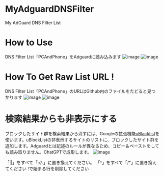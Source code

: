 # MyAdguardDNSFilter
My AdGuard DNS Filter List

# How to Use

DNS Filter List「PCAndPhone」をAdguardに読み込みます
![image](https://github.com/kozv/MyAdguardDNSFilter/assets/86694578/72f8f15f-c581-43d5-8f79-b7ef69e27752)
![image](https://github.com/kozv/MyAdguardDNSFilter/assets/86694578/b573b315-01d2-4bd5-adc3-d85be23a374a)

# How To Get Raw List URL !

DNS Filter List「PCAndPhone」のURLはGithub内のファイルをたどると見つかります
![image](https://github.com/kozv/MyAdguardDNSFilter/assets/86694578/c91be6b1-38c2-4c6d-a5c1-bb5eb1d28b16)
![image](https://github.com/kozv/MyAdguardDNSFilter/assets/86694578/24cfdbcd-0567-475b-a3fc-b1cd345f5b42)

# 検索結果からも非表示にする

ブロックしたサイト群を検索結果から消すには、Googleの拡張機能[uBlacklist](https://chrome.google.com/webstore/detail/pncfbmialoiaghdehhbnbhkkgmjanfhe)を使います。uBlockListの非表示するサイトのリストに、ブロックしたサイト群を追加します。Adguardとは記述のルールが異なるため、コピー＆ペーストをしても読み取りません。ChatGPTで成形します。
    ![image](https://github.com/kozv/MyAdguardDNSFilter/assets/86694578/b18bd1b5-a318-475e-90ff-d5e78f93a888)

「||」をすべて「*://*.」に置き換えてください。
「^」をすべて「/*」に置き換えてください
!で始まる行を削除してください
